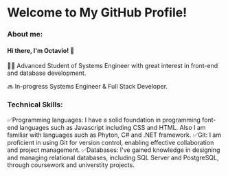 # Welcome to My GitHub Profile!

### About me:

#### Hi there, I'm Octavio! 👋

🧑‍💻 Advanced Student of Systems Engineer with great interest in front-end and database development.

🔜 In-progress Systems Engineer & Full Stack Developer.

### Technical Skills:
✅Programming languages: I have a solid foundation in programming font-end languages such as Javascript including CSS and HTML. Also I am familiar with languages such as Phyton, C# and .NET framework. 
✅Git: I am proficient in using Git for version control, enabling effective collaboration and project management.
✅Databases: I've gained knowledge in designing and managing relational databases, including SQL Server and PostgreSQL, through coursework and universtity projects.
